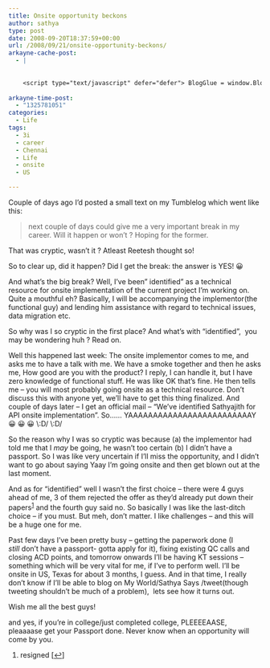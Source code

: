 ```yaml
---
title: Onsite opportunity beckons
author: sathya
type: post
date: 2008-09-20T18:37:59+00:00
url: /2008/09/21/onsite-opportunity-beckons/
arkayne-cache-post:
  - |
    
    
    <script type="text/javascript" defer="defer"> BlogGlue = window.BlogGlue || window.Arkayne || {}; BlogGlue.baseurl = 'http://www.blogglue.com'; BlogGlue.go = function(e, a, cid, gid) { var id = a.getAttribute('id'); var orig = a.getAttribute('href'); var target = a.getAttribute('target'); var redir = [BlogGlue.baseurl, 'link', cid, gid, ''].join('/'); redir += '?ts=' + Math.random(); redir += '&amp;url=' + escape(a.href); a.setAttribute('href', redir); setTimeout('BlogGlue.restore("' + id + '", "' + orig + '")', 0); return true; }; BlogGlue.restore = function(id, orig) { var a = document.getElementById(id); if (a) a.setAttribute('href', orig); }; </script> <div class="blogglue_plugin" style="display:block;margin:5px 0px 20px 0px;"> <h3 class="blogglue-header blogglue-inner"> More From sathyabhat </h3> <ul class="blogglue-links blogglue-inner"> <li id="blogglue-inner-1"><a href="http://sathyabh.at/2008/01/19/my-laptop-chronicles-obtainingor-trying-to-obtain-a-bsnl-evdo-connection-part-1/?utm_source=BlogGlue_network&amp;utm_medium=BlogGlue_Plugin" id="blogglue-2947642" target="_parent" onclick="return BlogGlue.go(event, this, 2942168, 2947642);" title="My Laptop Chronicles: Obtaining(or trying to obtain) a BSNL EVDO connection Part 1 » My World">My Laptop Chronicles: Obtaining(or trying to obtain) a BSNL EVDO connection Part 1 » My World</a></li> <li id="blogglue-inner-2"><a href="http://sathyabh.at/2008/04/05/appraisals-appraisals/?utm_source=BlogGlue_network&amp;utm_medium=BlogGlue_Plugin" id="blogglue-2950752" target="_parent" onclick="return BlogGlue.go(event, this, 2942168, 2950752);" title="Appraisals, Appraisals » My World">Appraisals, Appraisals » My World</a></li> <li id="blogglue-inner-3"><a href="http://sathyabh.at/2009/09/29/back-in-india/?utm_source=BlogGlue_network&amp;utm_medium=BlogGlue_Plugin" id="blogglue-2942131" target="_parent" onclick="return BlogGlue.go(event, this, 2942168, 2942131);" title="Back In India » My World">Back In India » My World</a></li> </ul> <div class="blogglue-footer" style="margin:10px 0px;display:block !important"> <a href="http://www.blogglue.com/12928-ab7e24be6f12e678fc1a468df18f3f3f/?utm_source=BlogGlue%20Plugin&amp;utm_medium=Recommend&amp;utm_campaign=Plugin&amp;coupon=SATHYABHAT&amp;blogglue_page=2942168" target="_blank" style="text-decoration:none !important;"> <img src="http://www.gravatar.com/avatar.php?default=%2F%2Fs3.amazonaws.com%2Farkayne-media%2Fimg%2Fprofile%2Fdefault_sm.png&amp;size=24&amp;gravatar_id=1375f202e61682cc4963295f4b0430dc" width="24" height="24" border="0" alt="Blog Margeting Related Posts Plugin For sathyabhat" style="display:inline;margin: 0 5px 0 10px; border:1px solid #AAA; width: 24px !important; height: 24px; !important;"/><span style="position:relative;top:-8px;font-family:'Trebuchet MS'; font-size: 0.8em;">Ask <strong>sathyabhat</strong> To Recommend Your Posts</span> </a> <img class="blogglue-hit" style="border:none;left:-9999px;position:absolute;" src="http://www.blogglue.com/widget/hit/2942168.GIF" border="0" alt="Blog Marketing Related Posts Plugin Counter" /> </div> </div>
    
arkayne-time-post:
  - "1325781051"
categories:
  - Life
tags:
  - 3i
  - career
  - Chennai
  - Life
  - onsite
  - US

---
```

Couple of days ago I&#8217;d posted a small text on my Tumblelog which went like this:

> next couple of days could give me a very important break in my career. Will it happen or won’t ? Hoping for the former.

That was cryptic, wasn&#8217;t it ? Atleast Reetesh thought so!

So to clear up, did it happen? Did I get the break: the answer is YES! 😀 

And what&#8217;s the big break? Well, I&#8217;ve been&#8221; identified&#8221; as a technical resource for onsite implementation of the current project I&#8217;m working on. Quite a mouthful eh? Basically, I will be accompanying the implementor(the functional guy) and lending him assistance with regard to technical issues, data migration etc.

So why was I so cryptic in the first place? And what&#8217;s with &#8220;identified&#8221;,  you may be wondering huh ? Read on.

<!--more-->Well this happened last week: The onsite implementor comes to me, and asks me to have a talk with me. We have a smoke together and then he asks me, How good are you with the product? I reply, I can handle it, but I have zero knowledge of functional stuff. He was like OK that&#8217;s fine. He then tells me &#8211; you will most probably going onsite as a technical resource. Don&#8217;t discuss this with anyone yet, we&#8217;ll have to get this thing finalized. And couple of days later &#8211; I get an official mail &#8211; &#8220;We&#8217;ve identified Sathyajith for API onsite implementation&#8221;. So&#8230;&#8230; YAAAAAAAAAAAAAAAAAAAAAAAAAY 😀 😀 😀 \:D/ \:D/

So the reason why I was so cryptic was because (a) the implementor had told me that I _may_ be going, he wasn&#8217;t too certain (b) I didn&#8217;t have a passport. So I was like very uncertain if I&#8217;ll miss the opportunity, and I didn&#8217;t want to go about saying Yaay I&#8217;m going onsite and then get blown out at the last moment. 

And as for &#8220;identified&#8221; well I wasn&#8217;t the first choice &#8211; there were 4 guys ahead of me, 3 of them rejected the offer as they&#8217;d already put down their papers<sup><a href="#footnote_0_130" id="identifier_0_130" class="footnote-link footnote-identifier-link" title="resigned">1</a></sup> and the fourth guy said no. So basically I was like the last-ditch choice &#8211; if you must. But meh, don&#8217;t matter. I like challenges &#8211; and this will be a huge one for me.

Past few days I&#8217;ve been pretty busy &#8211; getting the paperwork done (I _still_ don&#8217;t have a passport- gotta apply for it), fixing existing QC calls and closing ACD points, and tomorrow onwards I&#8217;ll be having KT sessions &#8211; something which will be very vital for me, if I&#8217;ve to perform well. I&#8217;ll be onsite in US, Texas for about 3 months, I guess. And in that time, I really don&#8217;t know if I&#8217;ll be able to blog on My World/Sathya Says /tweet(though tweeting shouldn&#8217;t be much of a problem),  lets see how it turns out. 

Wish me all the best guys!

and yes, if you&#8217;re in college/just completed college, PLEEEEAASE, pleaaaase get your Passport done. Never know when an opportunity will come by you.

<ol class="footnotes">
  <li id="footnote_0_130" class="footnote">
    resigned [<a href="#identifier_0_130" class="footnote-link footnote-back-link">&#8617;</a>]
  </li>
</ol>